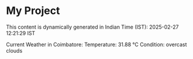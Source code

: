 # My Project

This content is dynamically generated in Indian Time (IST): 2025-02-27 12:21:29 IST


Current Weather in Coimbatore:
Temperature: 31.88 °C
Condition: overcast clouds
